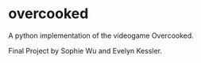 # overcooked
A python implementation of the videogame Overcooked.

Final Project by Sophie Wu and Evelyn Kessler.
